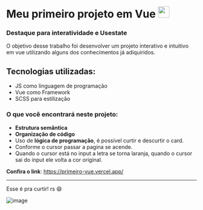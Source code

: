 # Meu primeiro projeto em Vue <img src= "https://www.svgrepo.com/show/354528/vue.svg" width="30"/>

### Destaque para interatividade e Usestate

O objetivo desse trabalho foi desenvolver um projeto interativo e intuitivo em vue utilizando alguns dos conhecimentos já adiquiridos.

## Tecnologias utilizadas:
- JS como linguagem de programação
- Vue como Framework
- SCSS para estilização

### O que você encontrará neste projeto:
- **Estrutura semântica**
- **Organização de código**
- Uso de **lógica de programação**, é possível curtir e descurtir o card.
- Conforme o cursor passar a pagina se acende.
- Quando o cursor está no input a letra se torna laranja, quando o cursor sai do input ele volta a cor original.
  
**Confira o link**: https://primeiro-vue.vercel.app/

---

  Esse é pra curtir! rs 😄


![image](https://github.com/user-attachments/assets/6a54d220-69f6-4a37-8699-f6495dc082e1)

